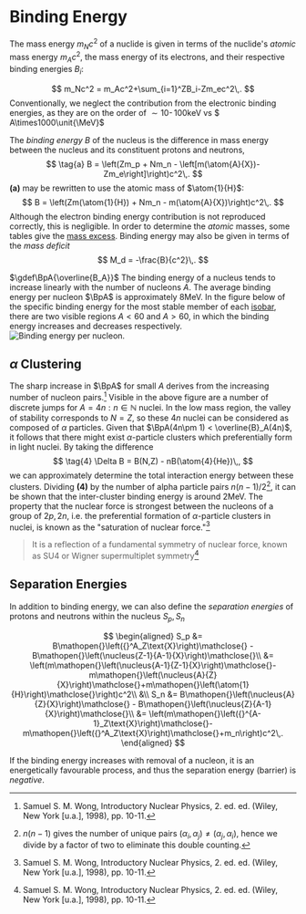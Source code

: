Binding Energy
==============

The mass energy $m_Nc^2$ of a nuclide is given in terms of the nuclide's _atomic_ mass energy $m_Ac^2$, the mass energy of its electrons, and their respective binding energies $B_i$:
<!-- Here the mass of the atom excludes the binding energy, so we restore it first before subtracting the isolated electron masses -->
$$
m_Nc^2 = m_Ac^2+\sum_{i=1}^ZB_i-Zm_ec^2\,.
$$
Conventionally, we neglect the contribution from the electronic binding energies, as they are on the order of $\sim10\operatorname{-}100\unit{\keV}$ vs $ A\times1000\unit{\MeV}$

The _binding energy_ $B$ of the nucleus is the difference in mass energy between the nucleus and its constituent protons and neutrons,
$$
\tag{a}
B = \left(Zm_p + Nm_n - \left[m(\atom{A}{X})-Zm_e\right]\right)c^2\,.
$$
**\(a\)** may be rewritten to use the atomic mass of $\atom{1}{H}$:
$$
B = \left(Zm(\atom{1}{H}) + Nm_n - m(\atom{A}{X})\right)c^2\,.
$$
Although the electron binding energy contribution is not reproduced correctly, this is negligible. In order to determine the _atomic_ masses, some tables give the [mass excess](nuclear-masses.md#Mass-Excess).
Binding energy may also be given in terms of the *mass deficit*
$$
M_d = -\frac{B}{c^2}\,.
$$


$\gdef\BpA{\overline{B_A}}$
The binding energy of a nucleus tends to increase linearly with the number of nucleons $A$. The average binding energy per nucleon $\BpA$ is approximately $8\unit{\MeV}$. In the figure below of the specific binding energy for the most stable member of each [isobar](basic-concepts.md), there are two visible regions $A<60$ and $A>60$, in which the binding energy increases and decreases respectively.
![Binding energy per nucleon.](https://upload.wikimedia.org/wikipedia/commons/5/53/Binding_energy_curve_-_common_isotopes.svg)

$\alpha$ Clustering
-------------------
<!-- TODO define valley of stability -->
<!-- TODO justify this behaviour -->
The sharp increase in $\BpA$ for small $A$ derives from the increasing number of nucleon pairs.[^wong.10-11] Visible in the above figure are a number of discrete jumps for $A=4n:n\in \mathbb{N}$ nuclei. In the low mass region, the valley of stability corresponds to $N=Z$, so these $4n$ nuclei can be considered as composed of $\alpha$ particles. Given that $\BpA(4n\pm 1) < \overline{B}_A(4n)$, it follows that there might exist $\alpha$-particle clusters which preferentially form in light nuclei. By taking the difference
$$
\tag{4}
\Delta B = B(N,Z) - nB(\atom{4}{He})\,,
$$
we can approximately determine the total interaction energy between these clusters. Dividing **(4)** by the number of alpha particle pairs $n(n-1)/2$[^pairs], it can be shown that the inter-cluster binding energy is around $2\unit{\MeV}$. The property that the nuclear force is strongest between the nucleons of a group of $2p,2n$, i.e. the preferential formation of $\alpha$-particle clusters in nuclei, is known as the "saturation of nuclear force."[^wong.10-11]
> It is a reflection of a fundamental symmetry of nuclear
force, known as SU4 or Wigner supermultiplet symmetry[^wong.10-11]

Separation Energies
-------------------

In addition to binding energy, we can also define the _separation energies_ of protons and neutrons within the nucleus $S_p,\,S_n$

$$
\begin{aligned}
S_p &= B\mathopen{}\left({}^A_Z\text{X}\right)\mathclose{} - B\mathopen{}\left(\nucleus{Z-1}{A-1}{X}\right)\mathclose{}\\
&= \left(m\mathopen{}\left(\nucleus{A-1}{Z-1}{X}\right)\mathclose{}-m\mathopen{}\left(\nucleus{A}{Z}{X}\right)\mathclose{}+m\mathopen{}\left(\atom{1}{H}\right)\mathclose{}\right)c^2\\
&\\
S_n &= B\mathopen{}\left(\nucleus{A}{Z}{X}\right)\mathclose{} - B\mathopen{}\left(\nucleus{Z}{A-1}{X}\right)\mathclose{}\\
&= \left(m\mathopen{}\left({}^{A-1}_Z\text{X}\right)\mathclose{}-m\mathopen{}\left({}^A_Z\text{X}\right)\mathclose{}+m_n\right)c^2\,.
\end{aligned}
$$

If the binding energy increases with removal of a nucleon, it is an energetically favourable process, and thus the separation energy (barrier) is _negative_.


[^wong.10-11]: Samuel S. M. Wong, Introductory Nuclear Physics, 2. ed. ed. (Wiley, New York [u.a.], 1998), pp. 10-11.
[^pairs]: $n(n-1)$ gives the number of unique pairs $(\alpha_i, \alpha_j)\neq (\alpha_j,\alpha_i)$, hence we divide by a factor of two to eliminate this double counting.
